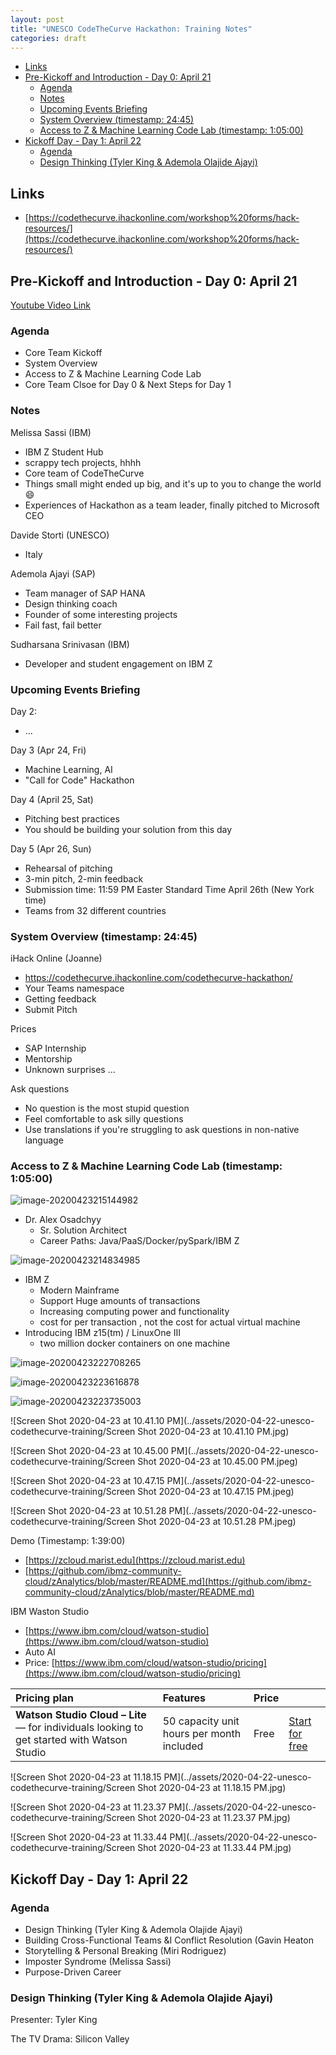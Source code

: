 ```yaml
---
layout: post
title: "UNESCO CodeTheCurve Hackathon: Training Notes"
categories: draft
---
```

<!-- TOC -->

- [Links](#links)
- [Pre-Kickoff and Introduction - Day 0: April 21](#pre-kickoff-and-introduction---day-0-april-21)
    - [Agenda](#agenda)
    - [Notes](#notes)
    - [Upcoming Events Briefing](#upcoming-events-briefing)
    - [System Overview (timestamp: 24:45)](#system-overview-timestamp-2445)
    - [Access to Z & Machine Learning Code Lab (timestamp: 1:05:00)](#access-to-z--machine-learning-code-lab-timestamp-10500)
- [Kickoff Day - Day 1: April 22](#kickoff-day---day-1-april-22)
    - [Agenda](#agenda)
    - [Design Thinking (Tyler King & Ademola Olajide Ajayi)](#design-thinking-tyler-king--ademola-olajide-ajayi)

<!-- /TOC -->


## Links

- [https://codethecurve.ihackonline.com/workshop%20forms/hack-resources/](https://codethecurve.ihackonline.com/workshop%20forms/hack-resources/)

## Pre-Kickoff and Introduction - Day 0: April 21

[Youtube Video Link](https://www.youtube.com/watch?v=Ld9RebKEmpY&feature=youtu.be)

### Agenda
- Core Team Kickoff
- System Overview
- Access to Z & Machine Learning Code Lab
- Core Team Clsoe for Day 0 & Next Steps for Day 1


### Notes

Melissa Sassi (IBM)
- IBM Z Student Hub
- scrappy tech projects, hhhh
- Core team of CodeTheCurve
- Things small might ended up big, and it's up to you to change the world :smile:
- Experiences of Hackathon as a team leader, finally pitched to Microsoft CEO

Davide Storti (UNESCO)
- Italy

Ademola Ajayi (SAP)

- Team manager of SAP HANA
- Design thinking coach
- Founder of some interesting projects
- Fail fast, fail better

Sudharsana Srinivasan (IBM)

- Developer and student engagement on IBM Z

### Upcoming Events Briefing 

Day 2:

- ...

Day 3 (Apr 24, Fri)

- Machine Learning, AI
- "Call for Code" Hackathon

Day 4 (April 25, Sat)

- Pitching best practices
- You should be building your solution from this day

Day 5 (Apr 26, Sun)

- Rehearsal of pitching
- 3-min pitch, 2-min feedback
- Submission time:  11:59 PM Easter Standard Time April 26th (New York time)
- Teams from 32 different countries

### System Overview (timestamp: 24:45)

iHack Online (Joanne)

- https://codethecurve.ihackonline.com/codethecurve-hackathon/
- Your Teams namespace
- Getting feedback
- Submit Pitch

Prices

- SAP Internship
- Mentorship
- Unknown surprises ...

Ask questions

- No question is the most stupid question
- Feel comfortable to ask silly questions
- Use translations if you're struggling to ask questions in non-native language

### Access to Z & Machine Learning Code Lab (timestamp: 1:05:00)

![image-20200423215144982](../assets/2020-04-22-unesco-codethecurve-training/image-20200423215144982.jpeg)

- Dr. Alex Osadchyy
  - Sr. Solution Architect
  - Career Paths: Java/PaaS/Docker/pySpark/IBM Z

![image-20200423214834985](../assets/2020-04-22-unesco-codethecurve-training/image-20200423214834985.jpeg)

- IBM Z
  - Modern Mainframe
  - Support Huge amounts of transactions
  - Increasing computing power and functionality
  - cost for per transaction , not the cost for actual virtual machine
- Introducing IBM z15(tm) / LinuxOne III
  - two million docker containers on one machine

![image-20200423222708265](../assets/2020-04-22-unesco-codethecurve-training/ai-taxonomy.jpeg)

![image-20200423223616878](../assets/2020-04-22-unesco-codethecurve-training/image-20200423223616878.jpeg)

![image-20200423223735003](../assets/2020-04-22-unesco-codethecurve-training/image-20200423223735003.jpeg)

![Screen Shot 2020-04-23 at 10.41.10 PM](../assets/2020-04-22-unesco-codethecurve-training/Screen Shot 2020-04-23 at 10.41.10 PM.jpg)

![Screen Shot 2020-04-23 at 10.45.00 PM](../assets/2020-04-22-unesco-codethecurve-training/Screen Shot 2020-04-23 at 10.45.00 PM.jpeg)

![Screen Shot 2020-04-23 at 10.47.15 PM](../assets/2020-04-22-unesco-codethecurve-training/Screen Shot 2020-04-23 at 10.47.15 PM.jpeg)

![Screen Shot 2020-04-23 at 10.51.28 PM](../assets/2020-04-22-unesco-codethecurve-training/Screen Shot 2020-04-23 at 10.51.28 PM.jpeg)

Demo (Timestamp: 1:39:00)

- [https://zcloud.marist.edu](https://zcloud.marist.edu)
- [https://github.com/ibmz-community-cloud/zAnalytics/blob/master/README.md](https://github.com/ibmz-community-cloud/zAnalytics/blob/master/README.md)

 IBM Waston Studio

- [https://www.ibm.com/cloud/watson-studio](https://www.ibm.com/cloud/watson-studio)
- Auto AI
- Price: [https://www.ibm.com/cloud/watson-studio/pricing](https://www.ibm.com/cloud/watson-studio/pricing)

| Pricing plan                                                 | Features                                  | Price |                                                              |
| :----------------------------------------------------------- | :---------------------------------------- | :---- | :----------------------------------------------------------- |
| **Watson Studio Cloud – Lite** — for individuals looking to get started with Watson Studio | 50 capacity unit hours per month included | Free  | [Start for free](https://dataplatform.cloud.ibm.com/registration/stepone?apps=all&context=wdp) |

![Screen Shot 2020-04-23 at 11.18.15 PM](../assets/2020-04-22-unesco-codethecurve-training/Screen Shot 2020-04-23 at 11.18.15 PM.jpg)

![Screen Shot 2020-04-23 at 11.23.37 PM](../assets/2020-04-22-unesco-codethecurve-training/Screen Shot 2020-04-23 at 11.23.37 PM.jpg)

![Screen Shot 2020-04-23 at 11.33.44 PM](../assets/2020-04-22-unesco-codethecurve-training/Screen Shot 2020-04-23 at 11.33.44 PM.jpg)

## Kickoff Day - Day 1: April 22

### Agenda

- Design Thinking (Tyler King & Ademola Olajide Ajayi)
- Building Cross-Functional Teams &I Conflict Resolution (Gavin Heaton
- Storytelling & Personal Breaking (Miri Rodriguez)
- Imposter Syndrome (Melissa Sassi)
- Purpose-Driven Career



### Design Thinking (Tyler King & Ademola Olajide Ajayi)

Presenter: Tyler King

The TV Drama: Silicon Valley







